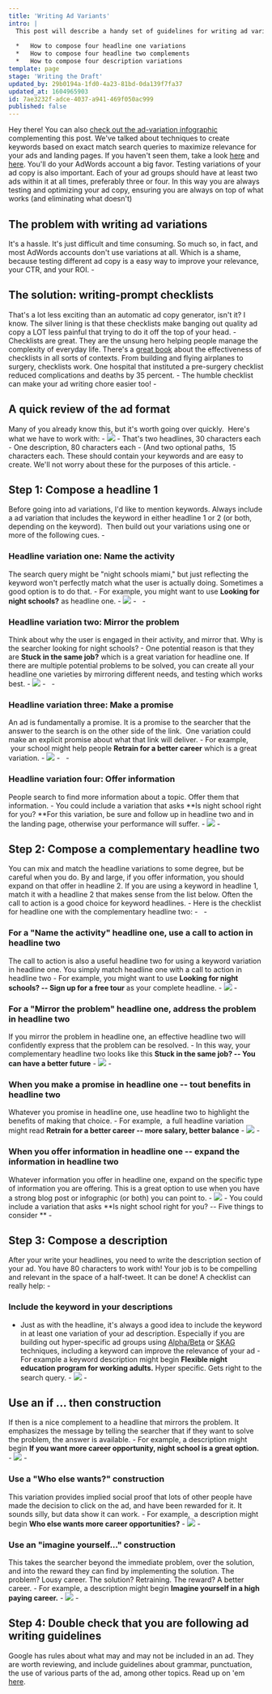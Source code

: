 ```yaml
---
title: 'Writing Ad Variants'
intro: |
  This post will describe a handy set of guidelines for writing ad variations
  
  *   How to compose four headline one variations
  *   How to compose four headline two complements
  *   How to compose four description variations
template: page
stage: 'Writing the Draft'
updated_by: 29b0194a-1fd0-4a23-81bd-0da139f7fa37
updated_at: 1604965903
id: 7ae3232f-adce-4037-a941-469f050ac999
published: false
---
```

Hey there! You can also [check out the ad-variation infographic](https://blog.adfury.io/blog/infographic-ad-writing-checklist/) complementing this post. We've talked about techniques to create keywords based on exact match search queries to maximize relevance for your ads and landing pages. If you haven't seen them, take a look [here](https://blog.adfury.io/blog/alpha-beta-campaigns/) and [here](https://blog.adfury.io/blog/single-keyword-ad-groups/). You'll do your AdWords account a big favor. Testing variations of your ad copy is also important. Each of your ad groups should have at least two ads within it at all times, preferably three or four. In this way you are always testing and optimizing your ad copy, ensuring you are always on top of what works (and eliminating what doesn't)

## The problem with writing ad variations

It's a hassle. It's just difficult and time consuming. So much so, in fact, and most AdWords accounts don't use variations at all. Which is a shame, because testing different ad copy is a easy way to improve your relevance, your CTR, and your ROI. -

## The solution: writing-prompt checklists

That's a lot less exciting than an automatic ad copy generator, isn't it? I know. The silver lining is that these checklists make banging out quality ad copy a LOT less painful that trying to do it off the top of your head. - Checklists are great. They are the unsung hero helping people manage the complexity of everyday life. There's a [great book](https://www.amazon.com/Checklist-Manifesto-How-Things-Right/dp/0312430000/ref=sr_1_1?ie=UTF8&qid=1503612883&sr=8-1&keywords=checklist+manifesto) about the effectiveness of checklists in all sorts of contexts. From building and flying airplanes to surgery, checklists work. One hospital that instituted a pre-surgery checklist reduced complications and deaths by 35 percent. - The humble checklist can make your ad writing chore easier too! -

## A quick review of the ad format

Many of you already know this, but it's worth going over quickly.  Here's what we have to work with: - ![](https://blog.adfury.io/wp-content/uploads/Expanded.png) - That's two headlines, 30 characters each - One description, 80 characters each - (And two optional paths,  15 characters each. These should contain your keywords and are easy to create. We'll not worry about these for the purposes of this article. -

## Step 1: Compose a headline 1

Before going into ad variations, I'd like to mention keywords. Always include a ad variation that includes the keyword in either headline 1 or 2 (or both, depending on the keyword).  Then build out your variations using one or more of the following cues. -

### Headline variation one: Name the activity

The search query might be "night schools miami," but just reflecting the keyword won't perfectly match what the user is actually doing. Sometimes a good option is to do that. - For example, you might want to use **Looking for night schools?** as headline one. - ![](https://blog.adfury.io/wp-content/uploads/Headline1_1.png) -   -

### Headline variation two: Mirror the problem

Think about why the user is engaged in their activity, and mirror that. Why is the searcher looking for night schools? - One potential reason is that they are **Stuck in the same job?** which is a great variation for headline one. If there are multiple potential problems to be solved, you can create all your headline one varieties by mirroring different needs, and testing which works best. - ![](https://blog.adfury.io/wp-content/uploads/Headline2_1.png) -   -

### Headline variation three: Make a promise

An ad is fundamentally a promise. It is a promise to the searcher that the answer to the search is on the other side of the link.  One variation could make an explicit promise about what that link will deliver. - For example,  your school might help people **Retrain for a better career** which is a great variation. - ![](https://blog.adfury.io/wp-content/uploads/Headline3_1.png) -   -

### Headline variation four: Offer information

People search to find more information about a topic. Offer them that information. - You could include a variation that asks **Is night school right for you? **For this variation, be sure and follow up in headline two and in the landing page, otherwise your performance will suffer. - ![](https://blog.adfury.io/wp-content/uploads/Headline4_1.png) -

## Step 2: Compose a complementary headline two

You can mix and match the headline variations to some degree, but be careful when you do. By and large, if you offer information, you should expand on that offer in headline 2\. If you are using a keyword in headline 1, match it with a headline 2 that makes sense from the list below. Often the call to action is a good choice for keyword headlines. - Here is the checklist for headline one with the complementary headline two: -   -

### For a "Name the activity" headline one, use a call to action in headline two

The call to action is also a useful headline two for using a keyword variation in headline one. You simply match headline one with a call to action in headline two - For example, you might want to use **Looking for night schools? -- Sign up for a free tour** as your complete headline. - ![](https://blog.adfury.io/wp-content/uploads/Headline1_2.png) -

### For a "Mirror the problem" headline one, address the problem in headline two

If you mirror the problem in headline one, an effective headline two will confidently express that the problem can be resolved. - In this way, your complementary headline two looks like this **Stuck in the same job? -- You can have a better future** - ![](https://blog.adfury.io/wp-content/uploads/Headline2_2.png) -

### When you make a promise in headline one -- tout benefits in headline two

Whatever you promise in headline one, use headline two to highlight the benefits of making that choice. - For example,  a full headline variation might read **Retrain for a better career -- more salary, better balance** - ![](https://blog.adfury.io/wp-content/uploads/Headline3_2.png) -

### When you offer information in headline one -- expand the information in headline two

Whatever information you offer in headline one, expand on the specific type of information you are offering. This is a great option to use when you have a strong blog post or infographic (or both) you can point to. - ![](https://blog.adfury.io/wp-content/uploads/Headline4_2.png) - You could include a variation that asks **Is night school right for you? -- Five things to consider ** -

## Step 3: Compose a description

After your write your headlines, you need to write the description section of your ad. You have 80 characters to work with! Your job is to be compelling and relevant in the space of a half-tweet. It can be done! A checklist can really help: -

### Include the keyword in your descriptions

- Just as with the headline, it's always a good idea to include the keyword in at least one variation of your ad description. Especially if you are building out hyper-specific ad groups using [Alpha/Beta](https://blog.adfury.io/blog/alpha-beta-campaigns/) or [SKAG](https://blog.adfury.io/blog/single-keyword-ad-groups/) techniques, including a keyword can improve the relevance of your ad - For example a keyword description might begin **Flexible night education program for working adults.** Hyper specific. Gets right to the search query. - ![](https://blog.adfury.io/wp-content/uploads/description1.png) -

## Use an if ... then construction

If then is a nice complement to a headline that mirrors the problem. It emphasizes the message by telling the searcher that if they want to solve the problem, the answer is available. - For example, a description might begin **If you want more career opportunity, night school is a great option.** - ![](https://blog.adfury.io/wp-content/uploads/description2.png) -

### Use a "Who else wants?" construction

This variation provides implied social proof that lots of other people have made the decision to click on the ad, and have been rewarded for it. It sounds silly, but data show it can work. - For example,  a description might begin **Who else wants more career opportunities?** - ![](https://blog.adfury.io/wp-content/uploads/description3.png) -

### Use an "imagine yourself..." construction

This takes the searcher beyond the immediate problem, over the solution, and into the reward they can find by implementing the solution. The problem? Lousy career. The solution? Retraining. The reward? A better career. - For example, a description might begin **Imagine yourself in a high paying career.** - ![](https://blog.adfury.io/wp-content/uploads/description4.png) -

## Step 4: Double check that you are following ad writing guidelines

Google has rules about what may and may not be included in an ad. They are worth reviewing, and include guidelines about grammar, punctuation, the use of various parts of the ad, among other topics. Read up on 'em [here](https://support.google.com/adwordspolicy/answer/6021546?hl=en).